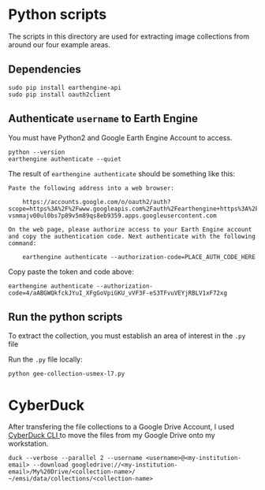 # Python scripts

The scripts in this directory are used for extracting image collections from around our four example areas.

## Dependencies

```
sudo pip install earthengine-api
sudo pip install oauth2client
```

## Authenticate `username` to Earth Engine

You must have Python2 and Google Earth Engine Account to access.

```
python --version
earthengine authenticate --quiet
```

The result of `earthengine authenticate` should be something like this:

```
Paste the following address into a web browser:

    https://accounts.google.com/o/oauth2/auth?scope=https%3A%2F%2Fwww.googleapis.com%2Fauth%2Fearthengine+https%3A%2F%2Fwww.googleapis.com%2Fauth%2Fdevstorage.full_control&redirect_uri=urn%3Aietf%3Awg%3Aoauth%3A2.0%3Aoob&response_type=code&client_id=517222506229-vsmmajv00ul0bs7p89v5m89qs8eb9359.apps.googleusercontent.com

On the web page, please authorize access to your Earth Engine account and copy the authentication code. Next authenticate with the following command:

    earthengine authenticate --authorization-code=PLACE_AUTH_CODE_HERE

```

Copy paste the token and code above:
```
earthengine authenticate --authorization-code=4/aABGWQkfckJYuI_XFgGoVpiGKU_vVF3F-eS3TFvuVEYjRBLV1xF72xg
```

## Run the python scripts

To extract the collection, you must establish an area of interest in the `.py` file

Run the `.py` file locally:

```
python gee-collection-usmex-l7.py
```

# CyberDuck

After transfering the file collections to a Google Drive Account, I used [CyberDuck CLI ](https://duck.sh/) to move the files from my Google Drive onto my workstation.

```
duck --verbose --parallel 2 --username <username>@<my-institution-email> --download googledrive://<my-institution-email>/My%20Drive/<collection-name>/ ~/emsi/data/collections/<collection-name>

```
